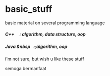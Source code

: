 # basic_stuff
basic material on several programming language

##### C++ &nbsp;&nbsp;&nbsp;&nbsp;: algorithm, data structure, oop
##### Java &nbsp&nbsp;&nbsp;&nbsp;:;algorithm, oop

i'm not sure, but wish u like these stuff

semoga bermanfaat
